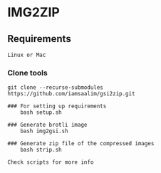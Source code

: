 # IMG2ZIP

## Requirements
    Linux or Mac

### Clone tools
```
git clone --recurse-submodules https://github.com/iamsaalim/gsi2zip.git

### For setting up requirements
    bash setup.sh

### Generate brotli image
    bash img2gsi.sh

### Generate zip file of the compressed images
    bash strip.sh	

Check scripts for more info


